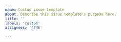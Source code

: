 ```yaml
---
name: Custom issue template
about: Describe this issue template's purpose here.
title: ''
labels: 'сustom'
assignees: '4746'

---
```



